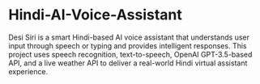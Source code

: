 # Hindi-AI-Voice-Assistant
Desi Siri is a smart Hindi-based AI voice assistant that understands user input through speech or typing and provides intelligent responses. This project uses speech recognition, text-to-speech, OpenAI GPT-3.5-based API, and a live weather API to deliver a real-world Hindi virtual assistant experience.
